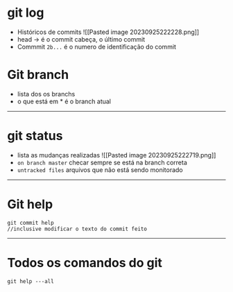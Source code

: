 # git log
- Históricos de commits
![[Pasted image 20230925222228.png]]
- head -> é o commit cabeça, o último commit
- Commmit ``2b...`` é o numero de identificação do commit

# Git branch
- lista dos os branchs
- o que está em * é o branch atual
----
# git status
- lista as mudanças realizadas
![[Pasted image 20230925222719.png]]
- ``on branch master`` checar sempre se está na branch correta
- ``untracked files`` arquivos que não está sendo monitorado
---
# Git help

```shell
git commit help
//inclusive modificar o texto do commit feito
```
---
# Todos os comandos do git

```shell
git help ---all
```

